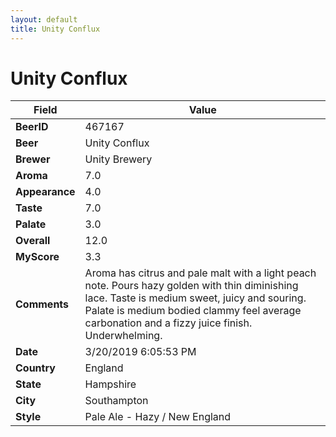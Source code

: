```yaml
---
layout: default
title: Unity Conflux
---
```


# Unity Conflux

| Field         | Value     |
|---------------|-----------|
| **BeerID** | 467167 |
| **Beer** | Unity Conflux |
| **Brewer** | Unity Brewery |
| **Aroma** | 7.0 |
| **Appearance** | 4.0 |
| **Taste** | 7.0 |
| **Palate** | 3.0 |
| **Overall** | 12.0 |
| **MyScore** | 3.3 |
| **Comments** | Aroma has citrus and pale malt with a light peach note. Pours hazy golden with thin diminishing lace. Taste is medium sweet, juicy and souring. Palate is medium bodied clammy feel average carbonation and a fizzy juice finish. Underwhelming.  |
| **Date** | 3/20/2019 6:05:53 PM |
| **Country** | England |
| **State** | Hampshire |
| **City** | Southampton |
| **Style** | Pale Ale - Hazy / New England |
